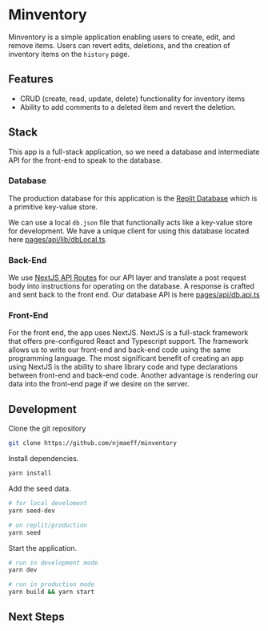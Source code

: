 # Minventory
Minventory is a simple application enabling users to create, edit, and remove items. Users can revert edits, deletions, and the creation of inventory items on the `history` page.


## Features

- CRUD (create, read, update, delete) functionality for inventory items
- Ability to add comments to a deleted item and revert the deletion.

## Stack
This app is a full-stack application, so we need a database and intermediate API for the front-end to speak to the database.

### Database
The production database for this application is the [Replit Database](https://docs.replit.com/hosting/using-a-database) which is a primitive key-value store.

We can use a local `db.json` file that functionally acts like a key-value store for development. We have a unique client for using this database located here [pages/api/lib/dbLocal.ts](pages/api/lib/dbLocal.ts).

### Back-End
We use [NextJS API Routes](https://nextjs.org/docs/api-routes/introduction) for our API layer and translate a post request body into instructions for operating on the database. A response is crafted and sent back to the front end. Our database API is here [pages/api/db.api.ts](pages/api/db.api.ts)

### Front-End
For the front end, the app uses NextJS. NextJS is a full-stack framework that offers pre-configured React and Typescript support. The framework allows us to write our front-end and back-end code using the same programming language. The most significant benefit of creating an app using NextJS is the ability to share library code and type declarations between front-end and back-end code. Another advantage is rendering our data into the front-end page if we desire on the server.


## Development

Clone the git repository
```bash
git clone https://github.com/njmaeff/minventory
```

Install dependencies.
```bash
yarn install
```

Add the seed data.
```bash
# for local develoment
yarn seed-dev

# on replit/production
yarn seed
```

Start the application.
```bash
# run in development mode
yarn dev

# run in production mode 
yarn build && yarn start

```


## Next Steps